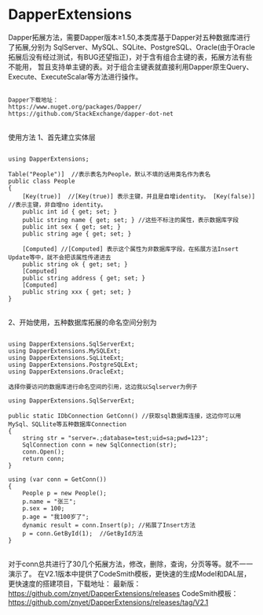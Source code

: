# DapperExtensions
Dapper拓展方法，需要Dapper版本≥1.50,本类库基于Dapper对五种数据库进行了拓展,分别为
SqlServer、MySQL、SQLite、PostgreSQL、Oracle(由于Oracle拓展后没有经过测试，有BUG还望指正)，对于含有组合主键的表，拓展方法有些不能用，
暂且支持单主键的表。对于组合主键表就直接利用Dapper原生Query、Execute、ExecuteScalar等方法进行操作。

<pre>
<code>
Dapper下载地址：
https://www.nuget.org/packages/Dapper/
https://github.com/StackExchange/dapper-dot-net
</code>
</pre>
使用方法
1、首先建立实体层
<pre>
<code>
using DapperExtensions;

Table("People")]  //表示表名为People，默认不填的话用类名作为表名
public class People
{
    [Key(true)]  //[Key(true)] 表示主键，并且是自增identity。 [Key(false)] //表示主键，非自增no identity。
    public int id { get; set; } 
    public string name { get; set; } //这些不标注的属性，表示数据库字段
    public int sex { get; set; }
    public string age { get; set; }
    
    [Computed] //[Computed] 表示这个属性为非数据库字段，在拓展方法Insert Update等中，就不会把该属性传递进去
    public string ok { get; set; }
    [Computed]
    public string address { get; set; }
    [Computed]
    public string xxx { get; set; }
}
</code>
</pre>
2、开始使用，五种数据库拓展的命名空间分别为
<pre>
<code>
using DapperExtensions.SqlServerExt;
using DapperExtensions.MySQLExt;
using DapperExtensions.SqLiteExt;
using DapperExtensions.PostgreSQLExt;
using DapperExtensions.OracleExt;

选择你要访问的数据库进行命名空间的引用，这边我以Sqlserver为例子

using DapperExtensions.SqlServerExt;

public static IDbConnection GetConn() //获取sql数据库连接，这边你可以用MySql、SQLlite等五种数据库Connection
{
    string str = "server=.;database=test;uid=sa;pwd=123";
    SqlConnection conn = new SqlConnection(str);
    conn.Open();
    return conn;
}

using (var conn = GetConn()) 
{
    People p = new People();
    p.name = "张三";
    p.sex = 100;
    p.age = "我100岁了";
    dynamic result = conn.Insert(p); //拓展了Insert方法
    p = conn.GetById<People>(1);  //GetById方法
}
</code>
</pre>
对于conn总共进行了30几个拓展方法，修改，删除，查询，分页等等。就不一一演示了。
在V2.1版本中提供了CodeSmith模板，更快速的生成Model和DAL层，更快速度的搭建项目，下载地址：
最新版：https://github.com/znyet/DapperExtensions/releases
CodeSmith模板：https://github.com/znyet/DapperExtensions/releases/tag/V2.1
